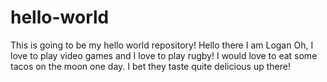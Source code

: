# hello-world
This is going to be my hello world repository! 
Hello there I am Logan Oh, I love to play video games and I love to play rugby!
I would love to eat some tacos on the moon one day. I bet they taste quite delicious up there!
